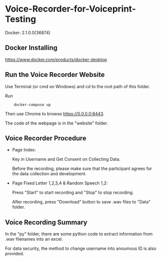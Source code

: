 # Voice-Recorder-for-Voiceprint-Testing

Docker: 2.1.0.0(36874)

## Docker Installing

https://www.docker.com/products/docker-desktop

## Run the Voice Recorder Website

Use Terminal (or cmd on Windows) and cd to the root path of this folder.

Run

        docker-compose up

Then use Chrome to browse https://0.0.0.0:8443.

The code of the webpage is in the "website" folder.

## Voice Recorder Procedure

* Page Index: 

    Key in Username and Get Consent on Collecting Data.
    
    Before the recording, please make sure that the participant agrees for the data collection and development.

* Page Fixed Letter 1,2,3,4 & Random Speech 1,2: 

    Press "Start" to start recording and "Stop" to stop recording.
    
    After recording, press "Download" button to save .wav files to "Data" folder.

## Voice Recording Summary

In the "py" folder, there are some python code to extract information from .wav filenames into an excel.

For data security, the method to change username into anoumous ID is also provided.




